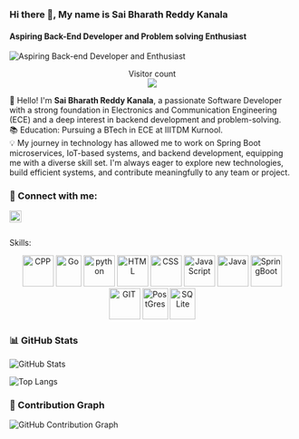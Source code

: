 ### Hi there 👋, My name is Sai Bharath Reddy Kanala
#### Aspiring Back-End Developer and Problem solving Enthusiast
![Aspiring Back-end Developer and Enthusiast](https://user-images.githubusercontent.com/48784001/203785020-2b4826c1-7ddb-4de8-b65b-ebf6e04c5290.jpeg)
<p align="center"> 
  Visitor count<br>
  <img src="https://profile-counter.glitch.me/sabrek15/count.svg" />
</p>
👋 Hello! I'm <b>Sai Bharath Reddy Kanala</b>, a passionate Software Developer with a strong foundation in Electronics and Communication Engineering (ECE) and a deep interest in backend development and problem-solving.
</br>
📚 Education: Pursuing a BTech in ECE at IIITDM Kurnool.
</br>
💡 My journey in technology has allowed me to work on Spring Boot microservices, IoT-based systems, and backend development, equipping me with a diverse skill set. I'm always eager to explore new technologies, build efficient systems, and contribute meaningfully to any team or project.

### 🤝 Connect with me:

<a href="https://www.linkedin.com/in/sai-bharath-reddy-kanala-9a4298254/"><img align="left" src="https://raw.githubusercontent.com/sabrek15/sabrek15/main/linkedin.svg" alt="sabrek | LinkedIn" width="21px"/></a>
</br>
</br>

Skills: 

<p align="center">
      <img src="https://cdn.worldvectorlogo.com/logos/c.svg" alt="CPP" width="55" height="55"/>
      <img src="https://www.vectorlogo.zone/logos/golang/golang-icon.svg" alt="Go" width="45" height="55"/>
      <img src="https://www.vectorlogo.zone/logos/python/python-icon.svg" alt="python" width="55" height="55"/>
      <img src="https://www.vectorlogo.zone/logos/w3_html5/w3_html5-icon.svg" alt="HTML" width="55" height="55"/>
      <img src="https://www.vectorlogo.zone/logos/w3_css/w3_css-icon.svg" alt="CSS" width="55" height="55"/>
      <img src="https://upload.vectorlogo.zone/logos/javascript/images/239ec8a4-163e-4792-83b6-3f6d96911757.svg" alt="JavaScript" width="55" height="55"/>
      <img src="https://www.vectorlogo.zone/logos/java/java-icon.svg" alt="Java" width="55" height="55"/>
      <img src="https://cdn.worldvectorlogo.com/logos/spring-3.svg" alt="SpringBoot" width="55" height="55"/>
      <img src="https://www.vectorlogo.zone/logos/git-scm/git-scm-icon.svg" alt="GIT" width="55" height="55"/> 
      <img src="https://cdn.worldvectorlogo.com/logos/postgresql.svg" alt="PostGres" width="45" height="55"/>
      <img src="https://www.vectorlogo.zone/logos/sqlite/sqlite-icon.svg" alt="SQLite" width="45" height="55"/>
</p>
<!-- 
![Bharath's GitHub stats](http://github-profile-summary-cards.vercel.app/api/cards/profile-details?username=sabrek15&theme=dracula)
[![Top Langs](https://github-readme-stats.vercel.app/api/top-langs/?username=sabrek15&layout=compact&text_color=daf7dc&bg_color=151515&hide=css,html,php)](https://github.com/anuraghazra/github-readme-stats) -->

<!-- ### 📊 GitHub Stats

![Sai Bharath Reddy Kanala's GitHub Stats](https://github-readme-stats.vercel.app/api?username=sabrek15&show_icons=true&theme=radical)

### 🚀 Most Used Languages

![Top Langs](https://github-readme-stats.vercel.app/api/top-langs/?username=sabrek15&layout=compact&theme=radical) -->

### 📊 GitHub Stats
![GitHub Stats](https://github-readme-stats-sigma-five.vercel.app/api?username=sabrek15&show_icons=true&theme=radical)

![Top Langs](https://github-readme-stats-sigma-five.vercel.app/api/top-langs/?username=sabrek15&layout=compact&theme=radical)

### 📅 Contribution Graph
![GitHub Contribution Graph](https://github-readme-activity-graph.vercel.app/graph?username=sabrek15&theme=radical)

<!--
### ⏳ Coding Activity
![GitHub Streak](https://streak-stats.demolab.com/?user=sabrek15&theme=radical)
-->

